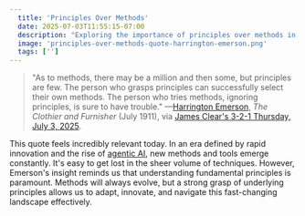 ```yaml
---
  title: 'Principles Over Methods'
  date: 2025-07-03T11:55:15-07:00
  description: "Exploring the importance of principles over methods in an era of rapid innovation and AI, inspired by Harrington Emerson's timeless quote."
  image: 'principles-over-methods-quote-harrington-emerson.png'
  tags: ['']
---
```


> "As to methods, there may be a million and then some, but principles are few. The person who grasps principles can successfully select their own methods. The person who tries methods, ignoring principles, is sure to have trouble."
> —[Harrington Emerson](https://en.wikipedia.org/wiki/Harrington_Emerson), *The Clothier and Furnisher* (July 1911), via [James Clear's 3-2-1 Thursday, July 3, 2025](https://jamesclear.com/3-2-1/july-3-2025).

This quote feels incredibly relevant today. In an era defined by rapid innovation and the rise of [agentic AI](https://www.ibm.com/think/topics/agentic-ai), new methods and tools emerge constantly. It's easy to get lost in the sheer volume of techniques. However, Emerson's insight reminds us that understanding fundamental principles is paramount. Methods will always evolve, but a strong grasp of underlying principles allows us to adapt, innovate, and navigate this fast-changing landscape effectively.
